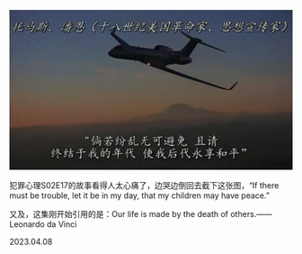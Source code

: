 ![](criminalminds02e17.png ':size=100%')

犯罪心理S02E17的故事看得人太心痛了，边哭边倒回去截下这张图，“If there must be trouble, let it be in my day, that my children may have peace.”

又及，这集刚开始引用的是：Our life is made by the death of others.——Leonardo da Vinci

2023.04.08